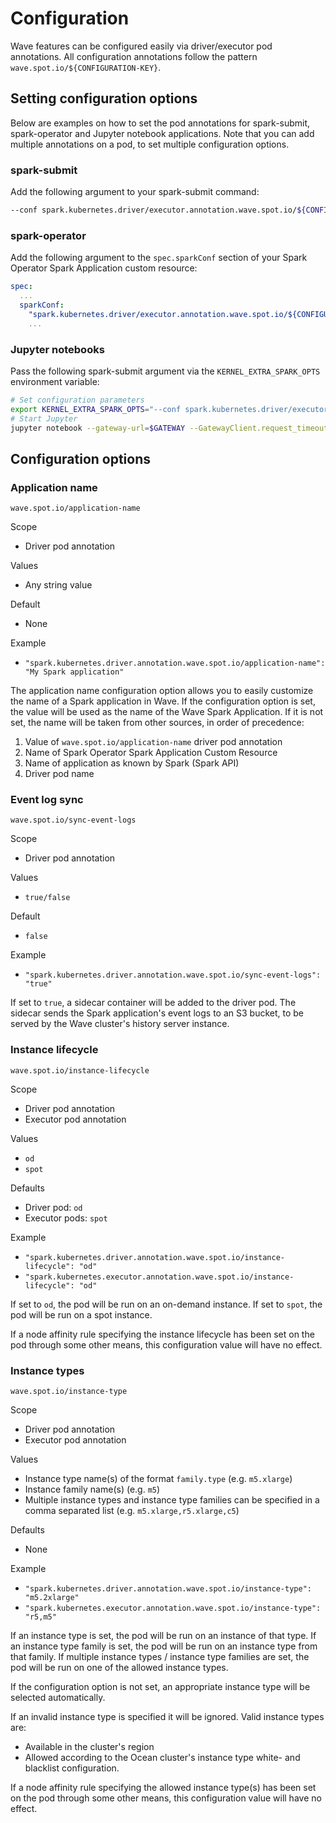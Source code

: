 # Configuration

Wave features can be configured easily via driver/executor pod annotations. All configuration annotations follow the pattern `wave.spot.io/${CONFIGURATION-KEY}`.

## Setting configuration options

Below are examples on how to set the pod annotations for spark-submit, spark-operator and Jupyter notebook applications. Note that you can add multiple annotations on a pod, to set multiple configuration options.

### spark-submit

Add the following argument to your spark-submit command:

```bash
--conf spark.kubernetes.driver/executor.annotation.wave.spot.io/${CONFIGURATION-KEY}=${CONFIGURATION-VALUE}
```

### spark-operator

Add the following argument to the `spec.sparkConf` section of your Spark Operator Spark Application custom resource:

```yaml
spec:
  ...
  sparkConf:
    "spark.kubernetes.driver/executor.annotation.wave.spot.io/${CONFIGURATION-KEY}": "${CONFIGURATION-VALUE}"
    ...
```

### Jupyter notebooks

Pass the following spark-submit argument via the `KERNEL_EXTRA_SPARK_OPTS` environment variable:

```bash
# Set configuration parameters
export KERNEL_EXTRA_SPARK_OPTS="--conf spark.kubernetes.driver/executor.annotation.wave.spot.io/${CONFIGURATION-KEY}=${CONFIGURATION-VALUE}"
# Start Jupyter
jupyter notebook --gateway-url=$GATEWAY --GatewayClient.request_timeout=600
```

## Configuration options

### Application name

`wave.spot.io/application-name`

Scope

- Driver pod annotation

Values

- Any string value

Default

- None

Example

- `"spark.kubernetes.driver.annotation.wave.spot.io/application-name": "My Spark application"`

The application name configuration option allows you to easily customize the name of a Spark application in Wave. If the configuration option is set, the value will be used as the name of the Wave Spark Application. If it is not set, the name will be taken from other sources, in order of precedence:

1. Value of `wave.spot.io/application-name` driver pod annotation
2. Name of Spark Operator Spark Application Custom Resource
3. Name of application as known by Spark (Spark API)
4. Driver pod name

### Event log sync

`wave.spot.io/sync-event-logs`

Scope

- Driver pod annotation

Values

- `true/false`

Default

- `false`

Example

- `"spark.kubernetes.driver.annotation.wave.spot.io/sync-event-logs": "true"`

If set to `true`, a sidecar container will be added to the driver pod. The sidecar sends the Spark application's event logs to an S3 bucket, to be served by the Wave cluster's history server instance.

### Instance lifecycle

`wave.spot.io/instance-lifecycle`

Scope

- Driver pod annotation
- Executor pod annotation

Values

- `od`
- `spot`
  
Defaults

- Driver pod: `od`
- Executor pods: `spot`

Example

- `"spark.kubernetes.driver.annotation.wave.spot.io/instance-lifecycle": "od"`
- `"spark.kubernetes.executor.annotation.wave.spot.io/instance-lifecycle": "od"`

If set to `od`, the pod will be run on an on-demand instance. If set to `spot`, the pod will be run on a spot instance.

If a node affinity rule specifying the instance lifecycle has been set on the pod through some other means, this configuration value will have no effect.

### Instance types

`wave.spot.io/instance-type`

Scope

- Driver pod annotation
- Executor pod annotation

Values

- Instance type name(s) of the format `family.type` (e.g. `m5.xlarge`)
- Instance family name(s) (e.g. `m5`)
- Multiple instance types and instance type families can be specified in a comma separated list (e.g. `m5.xlarge,r5.xlarge,c5`)

Defaults

- None

Example

- `"spark.kubernetes.driver.annotation.wave.spot.io/instance-type": "m5.2xlarge"`
- `"spark.kubernetes.executor.annotation.wave.spot.io/instance-type": "r5,m5"`

If an instance type is set, the pod will be run on an instance of that type. If an instance type family is set, the pod will be run on an instance type from that family. If multiple instance types / instance type families are set, the pod will be run on one of the allowed instance types.

If the configuration option is not set, an appropriate instance type will be selected automatically.

If an invalid instance type is specified it will be ignored. Valid instance types are:

- Available in the cluster's region
- Allowed according to the Ocean cluster's instance type white- and blacklist configuration.

If a node affinity rule specifying the allowed instance type(s) has been set on the pod through some other means, this configuration value will have no effect.
